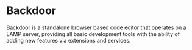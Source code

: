 # Backdoor
Backdoor is a standalone browser based code editor that operates on a LAMP server, providing all basic development tools with the ability of adding new features via extensions and services.
